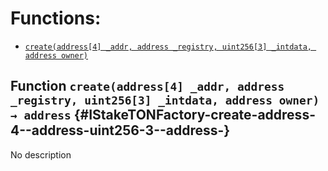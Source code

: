 # Functions:

- [`create(address[4] _addr, address _registry, uint256[3] _intdata, address owner)`](#IStakeTONFactory-create-address-4--address-uint256-3--address-)

## Function `create(address[4] _addr, address _registry, uint256[3] _intdata, address owner) → address` {#IStakeTONFactory-create-address-4--address-uint256-3--address-}

No description
